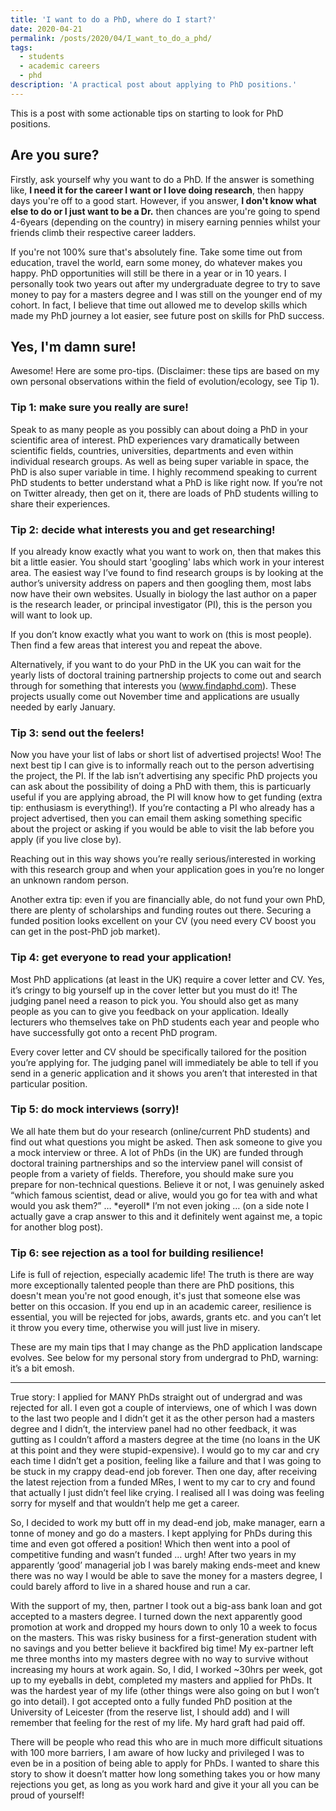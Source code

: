 ```yaml
---
title: 'I want to do a PhD, where do I start?'
date: 2020-04-21
permalink: /posts/2020/04/I_want_to_do_a_phd/
tags:
  - students
  - academic careers
  - phd
description: 'A practical post about applying to PhD positions.'
---
```


This is a post with some actionable tips on starting to look for PhD positions. 

<h2>Are you sure?</h2>

Firstly, ask yourself why you want to do a PhD. If the answer is something like, **I need it for the career I want or I love doing research**, then happy days you're off to a good start. However, if you answer, **I don't know what else to do or I just want to be a Dr.** then chances are you're going to spend 4-6years (depending on the country) in misery earning pennies whilst your friends climb their respective career ladders. 

If you're not 100% sure that's absolutely fine. Take some time out from education, travel the world, earn some money, do whatever makes you happy. PhD opportunities will still be there in a year or in 10 years. I personally took two years out after my undergraduate degree to try to save money to pay for a masters degree and I was still on the younger end of my cohort. In fact, I believe that time out allowed me to develop skills which made my PhD journey a lot easier, see future post on skills for PhD success.

<h2>Yes, I'm damn sure!</h2>

Awesome! Here are some pro-tips. (Disclaimer: these tips are based on my own personal observations within the field of evolution/ecology, see Tip 1).

<h3>Tip 1: make sure you really are sure!</h3>
Speak to as many people as you possibly can about doing a PhD in your scientific area of interest. PhD experiences vary dramatically between scientific fields, countries, universities, departments and even within individual research groups. As well as being super variable in space, the PhD is also super variable in time. I highly recommend speaking to current PhD students to better understand what a PhD is like right now. If you’re not on Twitter already, then get on it, there are loads of PhD students willing to share their experiences.

<h3>Tip 2: decide what interests you and get researching!</h3>
If you already know exactly what you want to work on, then that makes this bit a little easier. You should start 'googling' labs which work in your interest area. The easiest way I’ve found to find research groups is by looking at the author’s university address on papers and then googling them, most labs now have their own websites. Usually in biology the last author on a paper is the research leader, or principal investigator (PI), this is the person you will want to look up. 

If you don’t know exactly what you want to work on (this is most people). Then find a few areas that interest you and repeat the above.

Alternatively, if you want to do your PhD in the UK you can wait for the yearly lists of doctoral training partnership projects to come out and search through for something that interests you (www.findaphd.com). These projects usually come out November time and applications are usually needed by early January.

<h3>Tip 3: send out the feelers!</h3>
Now you have your list of labs or short list of advertised projects! Woo! The next best tip I can give is to informally reach out to the person advertising the project, the PI. If the lab isn’t advertising any specific PhD projects you can ask about the possibility of doing a PhD with them, this is particuarly useful if you are applying abroad, the PI will know how to get funding (extra tip: enthusiasm is everything!). If you’re contacting a PI who already has a project advertised, then you can email them asking something specific about the project or asking if you would be able to visit the lab before you apply (if you live close by).

Reaching out in this way shows you’re really serious/interested in working with this research group and when your application goes in you’re no longer an unknown random person.

Another extra tip: even if you are financially able, do not fund your own PhD, there are plenty of scholarships and funding routes out there. Securing a funded position looks excellent on your CV (you need every CV boost you can get in the post-PhD job market).

<h3>Tip 4: get everyone to read your application!</h3>
Most PhD applications (at least in the UK) require a cover letter and CV. Yes, it’s cringy to big yourself up in the cover letter but you must do it! The judging panel need a reason to pick you. You should also get as many people as you can to give you feedback on your application. Ideally lecturers who themselves take on PhD students each year and people who have successfully got onto a recent PhD program.  

Every cover letter and CV should be specifically tailored for the position you’re applying for. The judging panel will immediately be able to tell if you send in a generic application and it shows you aren’t that interested in that particular position.

<h3>Tip 5: do mock interviews (sorry)!</h3>
We all hate them but do your research (online/current PhD students) and find out what questions you might be asked. Then ask someone to give you a mock interview or three. A lot of PhDs (in the UK) are funded through doctoral training partnerships and so the interview panel will consist of people from a variety of fields. Therefore, you should make sure you prepare for non-technical questions. Believe it or not, I was genuinely asked “which famous scientist, dead or alive, would you go for tea with and what would you ask them?” … *eyeroll* I’m not even joking … (on a side note I actually gave a crap answer to this and it definitely went against me, a topic for another blog post).

<h3>Tip 6: see rejection as a tool for building resilience!</h3>
Life is full of rejection, especially academic life! The truth is there are way more exceptionally talented people than there are PhD positions, this doesn't mean you're not good enough, it's just that someone else was better on this occasion. If you end up in an academic career, resilience is essential, you will be rejected for jobs, awards, grants etc. and you can’t let it throw you every time, otherwise you will just live in misery. 

These are my main tips that I may change as the PhD application landscape evolves. See below for my personal story from undergrad to PhD, warning: it’s a bit emosh.

___

True story: I applied for MANY PhDs straight out of undergrad and was rejected for all. I even got a couple of interviews, one of which I was down to the last two people and I didn’t get it as the other person had a masters degree and I didn’t, the interview panel had no other feedback, it was gutting as I couldn’t afford a masters degree at the time (no loans in the UK at this point and they were stupid-expensive). I would go to my car and cry each time I didn’t get a position, feeling like a failure and that I was going to be stuck in my crappy dead-end job forever. Then one day, after receiving the latest rejection from a funded MRes, I went to my car to cry and found that actually I just didn’t feel like crying. I realised all I was doing was feeling sorry for myself and that wouldn’t help me get a career. 

So, I decided to work my butt off in my dead-end job, make manager, earn a tonne of money and go do a masters. I kept applying for PhDs during this time and even got offered a position! Which then went into a pool of competitive funding and wasn’t funded … urgh! After two years in my apparently ‘good’ managerial job I was barely making ends-meet and knew there was no way I would be able to save the money for a masters degree, I could barely afford to live in a shared house and run a car. 

With the support of my, then, partner I took out a big-ass bank loan and got accepted to a masters degree. I turned down the next apparently good promotion at work and dropped my hours down to only 10 a week to focus on the masters. This was risky business for a first-generation student with no savings and you better believe it backfired big time! My ex-partner left me three months into my masters degree with no way to survive without increasing my hours at work again. So, I did, I worked ~30hrs per week, got up to my eyeballs in debt, completed my masters and applied for PhDs. It was the hardest year of my life (other things were also going on but I won’t go into detail). I got accepted onto a fully funded PhD position at the University of Leicester (from the reserve list, I should add) and I will remember that feeling for the rest of my life. My hard graft had paid off.

There will be people who read this who are in much more difficult situations with 100 more barriers, I am aware of how lucky and privileged I was to even be in a position of being able to apply for PhDs. I wanted to share this story to show it doesn’t matter how long something takes you or how many rejections you get, as long as you work hard and give it your all you can be proud of yourself! 
 